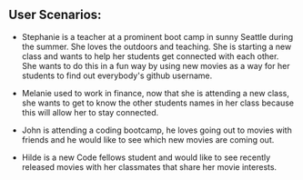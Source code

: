 ## User Scenarios:

* Stephanie is a teacher at a prominent boot camp in sunny Seattle during the summer. She loves the outdoors and teaching. She is starting a new class  and wants to help her students get connected with each other. She wants to do this in a fun way by using new movies as a way for her students to find out everybody's github username.

* Melanie used to work in finance, now that she is attending a new class, she wants to get to know the other students names in her class because this will allow her to stay connected.
 
* John is attending a coding bootcamp, he loves going out to movies with friends and he would like to see which new movies are coming out.

* Hilde is a new Code fellows student and would like to see recently released movies with her classmates that share her movie interests.
